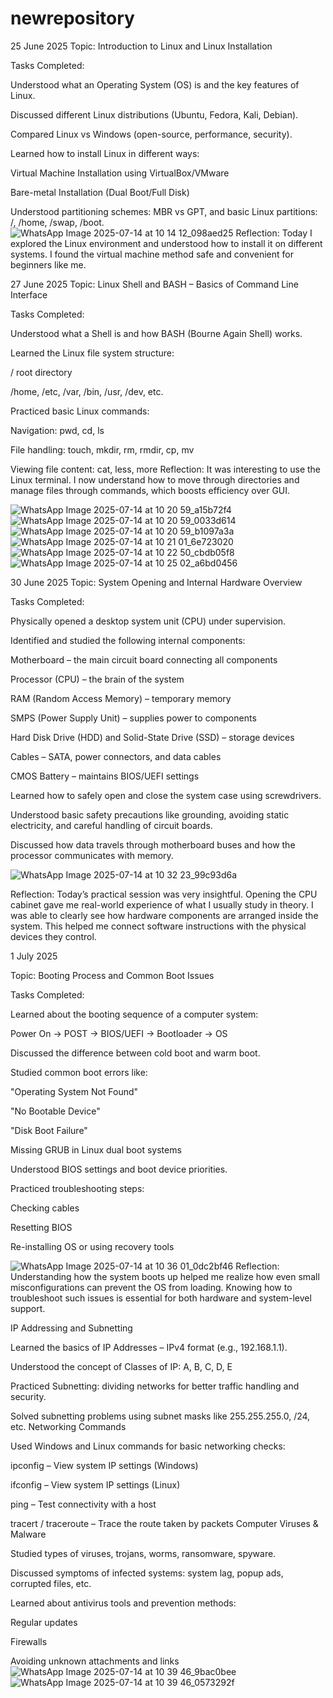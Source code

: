 # newrepository


25 June 2025
Topic: Introduction to Linux and Linux Installation

Tasks Completed:

Understood what an Operating System (OS) is and the key features of Linux.

Discussed different Linux distributions (Ubuntu, Fedora, Kali, Debian).

Compared Linux vs Windows (open-source, performance, security).

Learned how to install Linux in different ways:

Virtual Machine Installation using VirtualBox/VMware

Bare-metal Installation (Dual Boot/Full Disk)


Understood partitioning schemes: MBR vs GPT, and basic Linux partitions: /, /home, /swap, /boot.
![WhatsApp Image 2025-07-14 at 10 14 12_098aed25](https://github.com/user-attachments/assets/e153cb38-50ca-4333-8432-99b218bbd7ef)
Reflection:
Today I explored the Linux environment and understood how to install it on different systems. I found the virtual machine method safe and convenient for beginners like me.






27 June 2025
Topic: Linux Shell and BASH – Basics of Command Line Interface

Tasks Completed:

Understood what a Shell is and how BASH (Bourne Again Shell) works.

Learned the Linux file system structure:

/ root directory

/home, /etc, /var, /bin, /usr, /dev, etc.


Practiced basic Linux commands:

Navigation: pwd, cd, ls

File handling: touch, mkdir, rm, rmdir, cp, mv

Viewing file content: cat, less, more
Reflection:
It was interesting to use the Linux terminal. I now understand how to move through directories and manage files through commands, which boosts efficiency over GUI.




![WhatsApp Image 2025-07-14 at 10 20 59_a15b72f4](https://github.com/user-attachments/assets/312a43bd-726f-4bc4-9607-e315176bebd4)
![WhatsApp Image 2025-07-14 at 10 20 59_0033d614](https://github.com/user-attachments/assets/2fd7b6d9-b092-4261-9af9-d5f8231b694b)
![WhatsApp Image 2025-07-14 at 10 20 59_b1097a3a](https://github.com/user-attachments/assets/f754d96b-8634-4b49-899f-b3f2a75a5fc7)
![WhatsApp Image 2025-07-14 at 10 21 01_6e723020](https://github.com/user-attachments/assets/c793b830-21f9-4e7c-bcc1-d7461d7f490d)
![WhatsApp Image 2025-07-14 at 10 22 50_cbdb05f8](https://github.com/user-attachments/assets/ec773b46-a74f-4a70-a49e-79d000d40992)
![WhatsApp Image 2025-07-14 at 10 25 02_a6bd0456](https://github.com/user-attachments/assets/e09cab95-a2d0-4f11-87f6-55eaab058515)







30 June 2025
Topic: System Opening and Internal Hardware Overview

Tasks Completed:

Physically opened a desktop system unit (CPU) under supervision.

Identified and studied the following internal components:

Motherboard – the main circuit board connecting all components

Processor (CPU) – the brain of the system

RAM (Random Access Memory) – temporary memory

SMPS (Power Supply Unit) – supplies power to components

Hard Disk Drive (HDD) and Solid-State Drive (SSD) – storage devices

Cables – SATA, power connectors, and data cables

CMOS Battery – maintains BIOS/UEFI settings


Learned how to safely open and close the system case using screwdrivers.

Understood basic safety precautions like grounding, avoiding static electricity, and careful handling of circuit boards.

Discussed how data travels through motherboard buses and how the processor communicates with memory.



![WhatsApp Image 2025-07-14 at 10 32 23_99c93d6a](https://github.com/user-attachments/assets/36714d9a-039f-4390-bf28-c0a3d633b0ed)




Reflection:
Today’s practical session was very insightful. Opening the CPU cabinet gave me real-world experience of what I usually study in theory. I was able to clearly see how hardware components are arranged inside the system. This helped me connect software instructions with the physical devices they control.







1 July 2025

Topic: Booting Process and Common Boot Issues

Tasks Completed:

Learned about the booting sequence of a computer system:

Power On → POST → BIOS/UEFI → Bootloader → OS


Discussed the difference between cold boot and warm boot.

Studied common boot errors like:

"Operating System Not Found"

"No Bootable Device"

"Disk Boot Failure"

Missing GRUB in Linux dual boot systems


Understood BIOS settings and boot device priorities.

Practiced troubleshooting steps:

Checking cables

Resetting BIOS

Re-installing OS or using recovery tools





![WhatsApp Image 2025-07-14 at 10 36 01_0dc2bf46](https://github.com/user-attachments/assets/6cebaaf5-e65f-458f-ae30-2ea2828280c8)
Reflection:
Understanding how the system boots up helped me realize how even small misconfigurations can prevent the OS from loading. Knowing how to troubleshoot such issues is essential for both hardware and system-level support.

IP Addressing and Subnetting

Learned the basics of IP Addresses – IPv4 format (e.g., 192.168.1.1).

Understood the concept of Classes of IP: A, B, C, D, E

Practiced Subnetting: dividing networks for better traffic handling and security.

Solved subnetting problems using subnet masks like 255.255.255.0, /24, etc.
Networking Commands

Used Windows and Linux commands for basic networking checks:

ipconfig – View system IP settings (Windows)

ifconfig – View system IP settings (Linux)

ping – Test connectivity with a host

tracert / traceroute – Trace the route taken by packets
Computer Viruses & Malware

Studied types of viruses, trojans, worms, ransomware, spyware.

Discussed symptoms of infected systems: system lag, popup ads, corrupted files, etc.

Learned about antivirus tools and prevention methods:

Regular updates

Firewalls

Avoiding unknown attachments and links
![WhatsApp Image 2025-07-14 at 10 39 46_9bac0bee](https://github.com/user-attachments/assets/1d66226f-8b27-4bef-ae66-77ad9d39b473)
![WhatsApp Image 2025-07-14 at 10 39 46_0573292f](https://github.com/user-attachments/assets/9542fbf2-accb-4667-b950-cd6efb0e4eaa)



